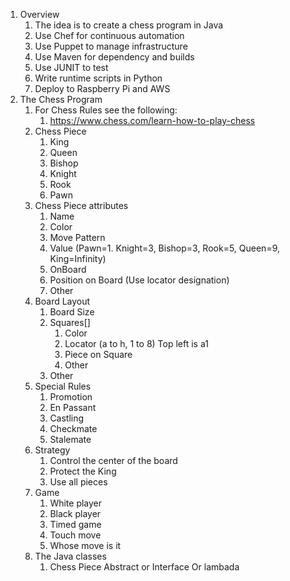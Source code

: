 1. Overview
    1. The idea is to create a chess program in Java
    2. Use Chef for continuous automation
    3. Use Puppet to manage infrastructure 
    4. Use Maven for dependency and builds
    5. Use JUNIT to test
    6. Write runtime scripts in Python
    7. Deploy to Raspberry Pi and AWS
2. The Chess Program 
    1. For Chess Rules see the following:
        1. https://www.chess.com/learn-how-to-play-chess
    2. Chess Piece
        1. King
        2. Queen
        3. Bishop
        4. Knight
        5. Rook
        6. Pawn
    3. Chess Piece attributes
        1. Name
        2. Color
        3. Move Pattern
        4. Value (Pawn=1. Knight=3, Bishop=3, Rook=5, Queen=9, King=Infinity)
        5. OnBoard
        6. Position on Board (Use locator designation)
        7. Other
    4. Board Layout
        1. Board Size
        2. Squares[]
            1. Color
            2. Locator (a to h, 1 to 8) Top left is a1
            3. Piece on Square
            4. Other
        3. Other
    5. Special Rules
        1. Promotion
        2. En Passant
        3. Castling 
        4. Checkmate
        5. Stalemate
    6. Strategy
        1. Control the center of the board
        2. Protect the King
        3. Use all pieces
    7. Game
        1. White player
        2. Black player
        3. Timed game
        4. Touch move
        5. Whose move is it
    8. The Java classes
        1. Chess Piece Abstract or Interface Or lambada 
